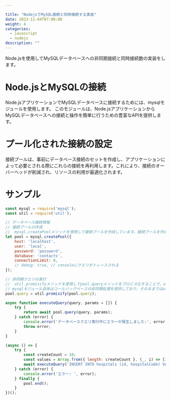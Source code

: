 ```yaml
---

title: "NodejsでMySQL接続と同時接続する実装"
date: 2023-11-04T07:00:00
weight: 4
categories:
  - javascript
  - nodejs
description: ""
---
```


Node.jsを使用してMySQLデータベースへの非同期接続と同時接続数の実装をします。

# Node.jsとMySQLの接続

Node.jsアプリケーションでMySQLデータベースに接続するためには、mysqlモジュールを使用します。
このモジュールは、Node.jsアプリケーションからMySQLデータベースへの接続と操作を簡単に行うための豊富なAPIを提供します。

# プール化された接続の設定

接続プールは、事前にデータベース接続のセットを作成し、アプリケーションによって必要とされる際にこれらの接続を再利用します。これにより、接続のオーバーヘッドが削減され、リソースの利用が最適化されます。

# サンプル

```javascript
const mysql = require('mysql');
const util = require('util');

// データベース接続情報
// 接続プールの作成
//  mysql.createPoolメソッドを使用して接続プールを作成しています。接続プールを作成する際には、データベースのホスト名、ユーザ名、パスワード、データベース名、および同時接続数の制限などのパラメータを指定します。
let pool = mysql.createPool({
    host: 'localhost',
    user: 'local',
    password: 'password',
    database: 'contacts',
    connectionLimit: 8,
    // debug: true, // consoleにクエリがトレースされる
});

// 非同期クエリの実行
//  util.promisifyメソッドを使用してpool.queryメソッドをプロミス化することで、async/await構文を使用してデータベースクエリを非同期に実行できます。これにより、コードが簡潔になり、読みやすくなります。
// mysqlモジュール自体はコールバックベースの非同期処理を提供しており、そのままではasync/awaitパターンと直接互換性がありません。しかし、util.promisifyを使うことで、コールバックベースの関数をプロミスベースの関数に変換し、async/await構文で簡単に扱えるようになります。
pool.query = util.promisify(pool.query);

async function executeQuery(query, params = []) {
    try {
        return await pool.query(query, params);
    } catch (error) {
        console.error('データベースクエリ実行中にエラーが発生しました:', error);
        throw error;
    }
}

(async () => {
    try {
        const createCount = 10;
        const values = Array.from({ length: createCount }, (_, i) => [333 + i, `Performance-Hospital ${i}`]);
        await executeQuery('INSERT INTO hospitals (id, hospitalCode) VALUES ?', [values]);
    } catch (error) {
        console.error('エラー: ', error);
    } finally {
        pool.end();
    }
})();
```
